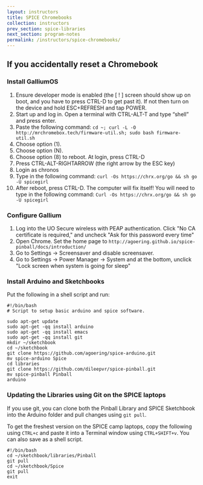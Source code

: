 ```yaml
---
layout: instructors
title: SPICE Chromebooks
collection: instructors
prev_section: spice-libraries
next_section: program-notes
permalink: /instructors/spice-chromebooks/
---
```


## If you accidentally reset a Chromebook

### Install GalliumOS
1. Ensure developer mode is enabled (the [ ! ] screen should show up on boot, and you have to press CTRL-D to get past it). If not then turn on the device and hold ESC+REFRESH and tap POWER.
2. Start up and log in. Open a terminal with CTRL-ALT-T and type “shell” and press enter.
3. Paste the following command:
    ```cd ~; curl -L -O http://mrchromebox.tech/firmware-util.sh; sudo bash firmware-util.sh```
4. Choose option (1).
5. Choose option (N).
6.  Choose option (8) to reboot. At login, press CTRL-D
7. Press CTRL-ALT-RIGHTARROW (the right arrow by the ESC key)
8. Login as chronos
9. Type in the following command: 
    ```curl -Os https://chrx.org/go && sh go -U spicegirl```
10. After reboot, press CTRL-D. The computer will fix itself! You will need to type in the following command:
    ```Curl -Os https://chrx.org/go && sh go -U spicegirl```

### Configure Gallium

1. Log into the UO Secure wireless with PEAP authentication. Click "No CA certificate is required," and uncheck "Ask for this password every time"
2. Open Chrome. Set the home page to ```http://agoering.github.io/spice-pinball/docs/introduction/```
3. Go to Settings -> Screensaver and disable screensaver. 
4. Go to Settings -> Power Manager -> System and at the bottom, unclick "Lock screen when system is going for sleep"


### Install Arduino and Sketchbooks

Put the following in a shell script and run: 

```
#!/bin/bash
# Script to setup basic arduino and spice software.

sudo apt-get update
sudo apt-get -qq install arduino
sudo apt-get -qq install emacs
sudo apt-get -qq install git
mkdir ~/sketchbook
cd ~/sketchbook
git clone https://github.com/agoering/spice-arduino.git
mv spice-arduino Spice
cd libraries
git clone https://github.com/dileepvr/spice-pinball.git
mv spice-pinball Pinball
arduino
```

### Updating the Libraries using Git on the SPICE laptops

If you use git, you can clone both the Pinball Library and SPICE Sketchbook into the Arduino folder and pull changes using ```git pull```. 

To get the freshest version on the SPICE camp laptops, copy the following using ```CTRL+c``` and paste it into a Terminal window using ```CTRL+SHIFT+v```. You can also save as a shell script.

```
#!/bin/bash
cd ~/sketchbook/libraries/Pinball
git pull
cd ~/sketchbook/Spice
git pull
exit
```
